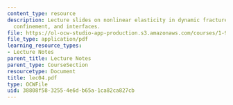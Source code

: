 ```yaml
---
content_type: resource
description: Lecture slides on nonlinear elasticity in dynamic fracture, geometric
  confinement, and interfaces.
file: https://ol-ocw-studio-app-production.s3.amazonaws.com/courses/1-978-from-nano-to-macro-introduction-to-atomistic-modeling-techniques-january-iap-2007/38808f5832554e6db65a1ca82ca827cb_lec04.pdf
file_type: application/pdf
learning_resource_types:
- Lecture Notes
parent_title: Lecture Notes
parent_type: CourseSection
resourcetype: Document
title: lec04.pdf
type: OCWFile
uid: 38808f58-3255-4e6d-b65a-1ca82ca827cb
---
```

